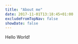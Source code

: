 ```yaml
---
title: "About me"
date: 2017-11-01T13:18:45+01:00
excludeFromTopNav: false
showDate: false
---
```


Hello World!

